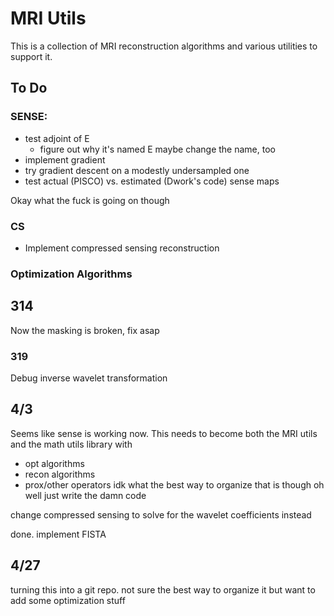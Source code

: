 # MRI Utils
This is a collection of MRI reconstruction algorithms and various utilities to support it.


## To Do
### SENSE:
 - test adjoint of E
   - figure out why it's named E maybe change the name, too
 - implement gradient
 - try gradient descent on a modestly undersampled one
 - test actual (PISCO) vs. estimated (Dwork's code) sense maps

Okay what the fuck is going on though

### CS
 - Implement compressed sensing reconstruction

### Optimization Algorithms


## 314
Now the masking is broken, fix asap

### 319
Debug inverse wavelet transformation

## 4/3
Seems like sense is working now. This needs to become both the MRI utils and the math utils library with
 - opt algorithms
 - recon algorithms
 - prox/other operators
idk what the best way to organize that is though
oh well just write the damn code

change compressed sensing to solve for the wavelet coefficients instead

done. implement FISTA

## 4/27
turning this into a git repo. not sure the best way to organize it but want to add some optimization stuff
